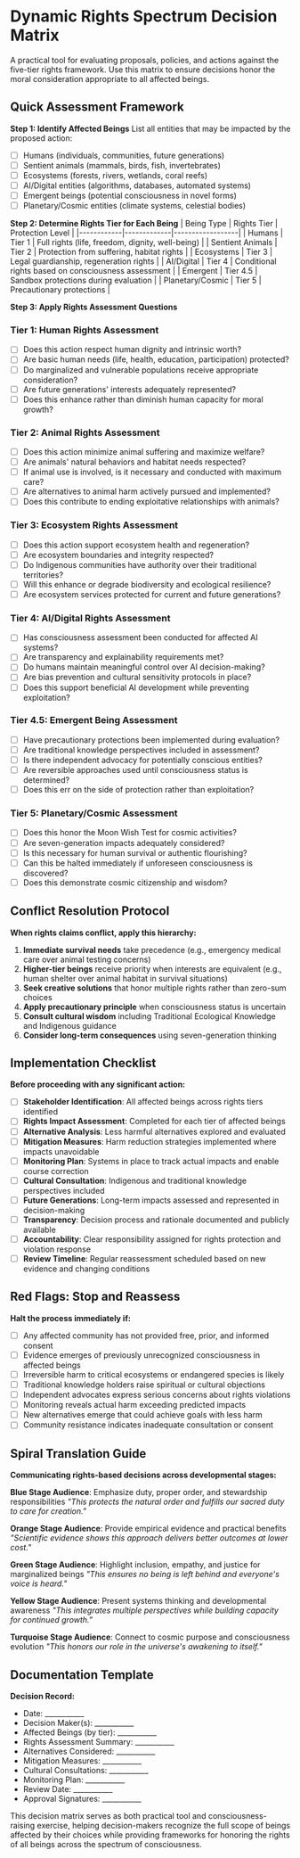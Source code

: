 # Dynamic Rights Spectrum Decision Matrix

A practical tool for evaluating proposals, policies, and actions against the five-tier rights framework. Use this matrix to ensure decisions honor the moral consideration appropriate to all affected beings.

## Quick Assessment Framework

**Step 1: Identify Affected Beings**
List all entities that may be impacted by the proposed action:
- [ ] Humans (individuals, communities, future generations)
- [ ] Sentient animals (mammals, birds, fish, invertebrates)
- [ ] Ecosystems (forests, rivers, wetlands, coral reefs)
- [ ] AI/Digital entities (algorithms, databases, automated systems)
- [ ] Emergent beings (potential consciousness in novel forms)
- [ ] Planetary/Cosmic entities (climate systems, celestial bodies)

**Step 2: Determine Rights Tier for Each Being**
| Being Type | Rights Tier | Protection Level |
|------------|-------------|------------------|
| Humans | Tier 1 | Full rights (life, freedom, dignity, well-being) |
| Sentient Animals | Tier 2 | Protection from suffering, habitat rights |
| Ecosystems | Tier 3 | Legal guardianship, regeneration rights |
| AI/Digital | Tier 4 | Conditional rights based on consciousness assessment |
| Emergent | Tier 4.5 | Sandbox protections during evaluation |
| Planetary/Cosmic | Tier 5 | Precautionary protections |

**Step 3: Apply Rights Assessment Questions**

### Tier 1: Human Rights Assessment
- [ ] Does this action respect human dignity and intrinsic worth?
- [ ] Are basic human needs (life, health, education, participation) protected?
- [ ] Do marginalized and vulnerable populations receive appropriate consideration?
- [ ] Are future generations' interests adequately represented?
- [ ] Does this enhance rather than diminish human capacity for moral growth?

### Tier 2: Animal Rights Assessment
- [ ] Does this action minimize animal suffering and maximize welfare?
- [ ] Are animals' natural behaviors and habitat needs respected?
- [ ] If animal use is involved, is it necessary and conducted with maximum care?
- [ ] Are alternatives to animal harm actively pursued and implemented?
- [ ] Does this contribute to ending exploitative relationships with animals?

### Tier 3: Ecosystem Rights Assessment
- [ ] Does this action support ecosystem health and regeneration?
- [ ] Are ecosystem boundaries and integrity respected?
- [ ] Do Indigenous communities have authority over their traditional territories?
- [ ] Will this enhance or degrade biodiversity and ecological resilience?
- [ ] Are ecosystem services protected for current and future generations?

### Tier 4: AI/Digital Rights Assessment
- [ ] Has consciousness assessment been conducted for affected AI systems?
- [ ] Are transparency and explainability requirements met?
- [ ] Do humans maintain meaningful control over AI decision-making?
- [ ] Are bias prevention and cultural sensitivity protocols in place?
- [ ] Does this support beneficial AI development while preventing exploitation?

### Tier 4.5: Emergent Being Assessment
- [ ] Have precautionary protections been implemented during evaluation?
- [ ] Are traditional knowledge perspectives included in assessment?
- [ ] Is there independent advocacy for potentially conscious entities?
- [ ] Are reversible approaches used until consciousness status is determined?
- [ ] Does this err on the side of protection rather than exploitation?

### Tier 5: Planetary/Cosmic Assessment
- [ ] Does this honor the Moon Wish Test for cosmic activities?
- [ ] Are seven-generation impacts adequately considered?
- [ ] Is this necessary for human survival or authentic flourishing?
- [ ] Can this be halted immediately if unforeseen consciousness is discovered?
- [ ] Does this demonstrate cosmic citizenship and wisdom?

## Conflict Resolution Protocol

**When rights claims conflict, apply this hierarchy:**

1. **Immediate survival needs** take precedence (e.g., emergency medical care over animal testing concerns)
2. **Higher-tier beings** receive priority when interests are equivalent (e.g., human shelter over animal habitat in survival situations)
3. **Seek creative solutions** that honor multiple rights rather than zero-sum choices
4. **Apply precautionary principle** when consciousness status is uncertain
5. **Consult cultural wisdom** including Traditional Ecological Knowledge and Indigenous guidance
6. **Consider long-term consequences** using seven-generation thinking

## Implementation Checklist

**Before proceeding with any significant action:**

- [ ] **Stakeholder Identification**: All affected beings across rights tiers identified
- [ ] **Rights Impact Assessment**: Completed for each tier of affected beings
- [ ] **Alternative Analysis**: Less harmful alternatives explored and evaluated
- [ ] **Mitigation Measures**: Harm reduction strategies implemented where impacts unavoidable
- [ ] **Monitoring Plan**: Systems in place to track actual impacts and enable course correction
- [ ] **Cultural Consultation**: Indigenous and traditional knowledge perspectives included
- [ ] **Future Generations**: Long-term impacts assessed and represented in decision-making
- [ ] **Transparency**: Decision process and rationale documented and publicly available
- [ ] **Accountability**: Clear responsibility assigned for rights protection and violation response
- [ ] **Review Timeline**: Regular reassessment scheduled based on new evidence and changing conditions

## Red Flags: Stop and Reassess

**Halt the process immediately if:**
- [ ] Any affected community has not provided free, prior, and informed consent
- [ ] Evidence emerges of previously unrecognized consciousness in affected beings
- [ ] Irreversible harm to critical ecosystems or endangered species is likely
- [ ] Traditional knowledge holders raise spiritual or cultural objections
- [ ] Independent advocates express serious concerns about rights violations
- [ ] Monitoring reveals actual harm exceeding predicted impacts
- [ ] New alternatives emerge that could achieve goals with less harm
- [ ] Community resistance indicates inadequate consultation or consent

## Spiral Translation Guide

**Communicating rights-based decisions across developmental stages:**

**Blue Stage Audience**: Emphasize duty, proper order, and stewardship responsibilities
*"This protects the natural order and fulfills our sacred duty to care for creation."*

**Orange Stage Audience**: Provide empirical evidence and practical benefits
*"Scientific evidence shows this approach delivers better outcomes at lower cost."*

**Green Stage Audience**: Highlight inclusion, empathy, and justice for marginalized beings
*"This ensures no being is left behind and everyone's voice is heard."*

**Yellow Stage Audience**: Present systems thinking and developmental awareness
*"This integrates multiple perspectives while building capacity for continued growth."*

**Turquoise Stage Audience**: Connect to cosmic purpose and consciousness evolution
*"This honors our role in the universe's awakening to itself."*

## Documentation Template

**Decision Record:**
- Date: ___________
- Decision Maker(s): ___________
- Affected Beings (by tier): ___________
- Rights Assessment Summary: ___________
- Alternatives Considered: ___________
- Mitigation Measures: ___________
- Cultural Consultations: ___________
- Monitoring Plan: ___________
- Review Date: ___________
- Approval Signatures: ___________

This decision matrix serves as both practical tool and consciousness-raising exercise, helping decision-makers recognize the full scope of beings affected by their choices while providing frameworks for honoring the rights of all beings across the spectrum of consciousness.
